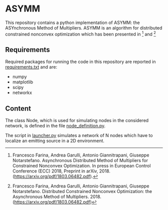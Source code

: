 # ASYMM

This repository contains a python implementation of ASYMM: the ASYnchronous Method of Multipliers.
ASYMM is an algorithm for distributed constrained nonconvex optimization which has been presented in [^1] and [^2]


## Requirements
Required packages for running the code in this repository are reported in [requirements.txt](./requirements.txt) and are:

- numpy
- matplotlib
- scipy
- networkx

## Content
The class Node, which is used for simulating nodes in the considered network, is defined in the file [node_definition.py](./node_definition.py).

The script in [launcher.py](./launcher.py) simulates a network of N nodes which have to localize an emitting source in a 2D environment.

[^1]:Francesco Farina, Andrea Garulli, Antonio Giannitrapani, Giuseppe Notarstefano. Asynchronous Distributed Method of Multipliers for Constrained Nonconvex Optimization. In press in European Control Conference (ECC) 2018, Preprint in arXiv, 2018.(https://arxiv.org/pdf/1803.06482.pdf).

[^2]:Francesco Farina, Andrea Garulli, Antonio Giannitrapani, Giuseppe Notarstefano. Distributed Constrained Nonconvex Optimization: the Asynchronous Method of Multipliers. 2018.(https://arxiv.org/pdf/1803.06482.pdf)
